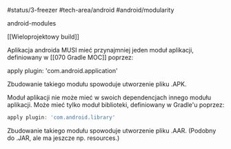 #status/3-freezer 
#tech-area/android 
#android/modularity

android-modules

[[Wieloprojektowy build]]


Aplikacja androida MUSI mieć przynajmniej jeden moduł aplikacji, definiowany w [[070 Gradle MOC]] poprzez:

apply plugin: 'com.android.application'

Zbudowanie takiego modułu spowoduje utworzenie pliku .APK.

Moduł aplikacji nie może mieć w swoich dependencjach innego modułu aplikacji. Może mieć tylko moduł biblioteki, definiowany w Gradle'u poprzez:

```groovy
apply plugin: 'com.android.library'
```

Zbudowanie takiego modułu spowoduje utworzenie pliku .AAR. (Podobny do .JAR, ale ma jeszcze np. resources.)
